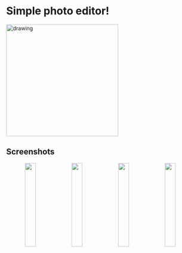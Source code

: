 # Simple photo editor!
<img src="https://user-images.githubusercontent.com/80569772/206533164-c64a7f1b-d101-4d79-8bc3-f2d0f577d100.gif" alt="drawing" width="300"/>

## Screenshots
<p align="center" width="100%">
<img src="https://user-images.githubusercontent.com/80569772/206534198-300a0ac4-11f5-4fe9-ab8e-17ceaa435492.png" width="24%"/>
<img src="https://user-images.githubusercontent.com/80569772/206534314-7100d183-c6dc-4b09-9a1f-6470260e05cb.png" width="24%"/>
<img src="https://user-images.githubusercontent.com/80569772/206534258-b4c0f859-7267-42eb-8259-2c573673e3a2.png" width="24%"/>
<img src="https://user-images.githubusercontent.com/80569772/206534360-d6f985dd-11b0-4dd9-856f-a6b587dd5926.png" width="24%"/>
</p>


